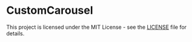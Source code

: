 # CustomCarousel

This project is licensed under the MIT License - see the [LICENSE](LICENSE) file for details.
